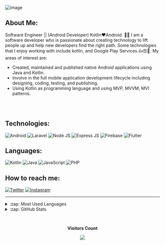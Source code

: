 ![image](https://user-images.githubusercontent.com/46753453/101975806-01f0e680-3c05-11eb-9846-73ab2618db30.png)


## About Me:

Software Engineer || (Android Developer) Kotlin❤Android. 👨‍💻 I am a software developer who is passionate about creating technology to lift people up and help new developers find the right path. Some technologies that I enjoy working with include kotlin, and Google Play Services.👍😍📲.
My areas of interest are:

- Created, maintained and published native Android applications using Java and Kotlin.
- Involve in the full mobile application development lifecycle including designing, coding, testing, and publishing.
- Using Kotlin as programming language and using MVP, MVVM, MVI patterns.
<br>
<br>

## Technologies:

![Android](https://img.shields.io/static/v1?style=for-the-badge&logo=android&message=Android&label=&color=00de7a&labelColor=000000)
![Laravel](https://img.shields.io/static/v1?style=for-the-badge&logo=laravel&message=Laravel&label=&color=FF2D20&labelColor=000000)
![Node JS](https://img.shields.io/static/v1?style=for-the-badge&logo=node.js&message=Node%20JS&label=&color=#212121&labelColor=000000)
![Express JS](https://img.shields.io/static/v1?style=for-the-badge&logo=express&message=Express%20JS&label=&color=000000&labelColor=000000)
![Firebase](https://img.shields.io/static/v1?style=for-the-badge&logo=firebase&message=Firebase&label=&color=F7C52B&labelColor=000000)
![Flutter](https://img.shields.io/static/v1?style=for-the-badge&logo=flutter&message=Flutter&label=&color=01579B&labelColor=000000)

## Languages:

![Kotlin](https://img.shields.io/static/v1?style=for-the-badge&logo=kotlin&message=Kotlin&label=&color=6C3FD1&labelColor=000000)
![Java](https://img.shields.io/static/v1?style=for-the-badge&logo=java&message=Java&label=&color=E51F24&labelColor=000000)
![JavaScript](https://img.shields.io/static/v1?style=for-the-badge&logo=javascript&message=javascript&label=&color=F7DF1E&labelColor=000000)
![PHP](https://img.shields.io/static/v1?style=for-the-badge&logo=php&message=PHP&label=&color=777BB3&labelColor=000000)

## How to reach me:

[![Twitter](https://img.shields.io/static/v1?style=for-the-badge&logo=twitter&message=Twitter&label=&color=00acee&labelColor=000000)][twitter]
[![Instagram](https://img.shields.io/static/v1?style=for-the-badge&logo=instagram&message=Instagram&label=&color=E1306C&labelColor=000000)][instagram]

<hr>

<details>
  <summary>:zap: Most Used Languages</summary>
  <img align="center" alt="MaikolSoro's Most used languages" src="https://github-readme-stats.vercel.app/api/top-langs/?username=MaikolSoro&theme=blue-green&layout=compact" />
</details>

<details>
  <summary>:zap: GitHub Stats</summary>

  <img align="left" alt="MaikolSoro's GitHub Stats" src="https://github-readme-stats.vercel.app/api?username=MaikolSoro&theme=blue-green"/>

</details>

<br><p align="center"><b>Visitors Count</b></p>  
<p align="center"><img align="center" src="https://profile-counter.glitch.me/{MaikolSoro}/count.svg" /></p>

<!-- Links -->

[twitter]: https://twitter.com/maikol_soro
[instagram]: https://instagram.com/MaikolSoro
[facebook]: https://facebook.com/MaikolSoro
[github]: https://github.com/MaikolSoro
[gitlab]: https://github.com/Maikol
